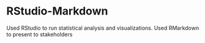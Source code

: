 # RStudio-Markdown
Used RStudio to run statistical analysis and visualizations. Used RMarkdown to present to stakeholders 
